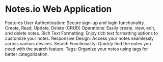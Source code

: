 # Notes.io Web Application


Features
User Authentication: Secure sign-up and login functionality.
Create, Read, Update, Delete (CRUD) Operations: Easily create, view, edit, and delete notes.
Rich Text Formatting: Enjoy rich text formatting options to customize your notes.
Responsive Design: Access your notes seamlessly across various devices.
Search Functionality: Quickly find the notes you need with the search feature.
Tags: Organize your notes using tags for better categorization.
